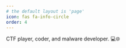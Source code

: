 ```yaml
---
# the default layout is 'page'
icon: fas fa-info-circle
order: 4
---
```

CTF player, coder, and malware developer. 💻🌐
